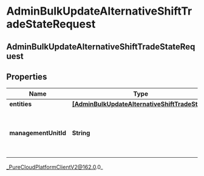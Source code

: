 # AdminBulkUpdateAlternativeShiftTradeStateRequest

## AdminBulkUpdateAlternativeShiftTradeStateRequest

## Properties

|Name | Type | Description | Notes|
|------------ | ------------- | ------------- | -------------|
| **entities** | [**[AdminBulkUpdateAlternativeShiftTradeState]**](AdminBulkUpdateAlternativeShiftTradeState) |  | [optional] |
| **managementUnitId** | **String** | The ID of the management unit for this alternative shift bulk trade update | |



_PureCloudPlatformClientV2@162.0.0_
